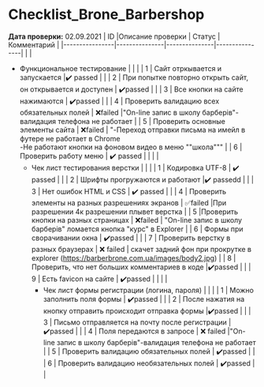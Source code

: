 # Checklist_Brone_Barbershop

 **Дата проверки:** 02.09.2021
| ID          |Описание проверки                                           | Статус   | Комментарий | 
|----------------|---------------|---------------|----------------|
|   |     <ul><li>   Функциональное тестирование			                         |    |       | 
| 1          | Сайт отркывается и запускается                               |:heavy_check_mark: passed   |       | 
| 2          | При попытке повторно открыть сайт, он открывается и доступен | :heavy_check_mark:passed   |       | 
| 3          | Все кнопки на сайте нажимаются                               | :heavy_check_mark:passed   |       | 
| 4          | Проверить валидацию всех обязательных полей                  | :x:failed   |"On-line запис в школу барберів"-валидация телефона не работает       | 
| 5          | Проверить основные элементы сайта                            | :x:failed   | "-Переход отправки письма на имейл в футере не работает в Chrome <br/> -Не работают кнопки на фоновом видео в меню ""школа"""      | 
| 6          | Проверить работу меню                                        | :heavy_check_mark: passed   |       | 
|    |     <ul><li> Чек лист тестирования верстки					                         |    |       | 
| 1          | Кодировка UTF-8                            | :heavy_check_mark: passed   |       | 
| 2          | Шрифты прогружаются и работают |:heavy_check_mark: passedd   |       | 
| 3          | Нет ошибок HTML и CSS                              | :heavy_check_mark: passed   |       | 
| 4          | Проверить элементы на разных разрешениях экранов                  | :white_check_mark:failed  |При разрешении 4к разрешении плывет верстка       | 
| 5          |Проверить кнопки на разных страницах                           | :x:failed  | "On-line запис в школу барберів" ломается кнопка "курс" в Explorer     | 
| 6          | Формы при сворачивании окна                                      | :heavy_check_mark:passed  |       | 
| 7          | Проверить верстку в разных браузерах                                      | :x: failed  |   скачет задний фон при прокрутке в explorer (https://barberbrone.com.ua/images/body2.jpg)    | 
| 8          | Проверить, что нет больших комментариев в коде                                   |:heavy_check_mark:passed    |       | 
| 9          | Есть favicon на сайте                                     | :heavy_check_mark:passed    |       | 
|   |     <ul><li>   Чек лист формы регистрации (логина, пароля)						                         |    |       | 
| 1          | Можно заполнить поля формы                             | :heavy_check_mark:passed   |       | 
| 2          | После нажатия на кнопку отправить происходит отправка формы |:heavy_check_mark:passed    |       | 
| 3          | Письмо отправляется на почту после регистрации                              | :heavy_check_mark:passed    |       | 
| 4          | Поля передаются в запросе                  | :x: failed  |"On-line запис в школу барберів"-валидация телефона не работает       | 
| 5          | Проверить валидацию обязательных полей                            | :heavy_check_mark:passed  |       | 
| 6          | Проверить валидацию необязательных полей                                         | :heavy_check_mark:passed   |       |



